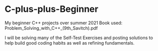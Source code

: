 # C-plus-plus-Beginner
My beginner C++ projects over summer 2021
Book used: Problem_Solving_with_C++_(9th_Savitch).pdf

I will be solving many of the Self-Test Exercises and posting solutions
to help build good coding habits as well as refining fundamentals.
